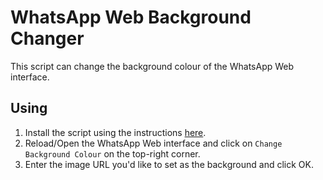 # WhatsApp Web Background Changer
This script can change the background colour of the WhatsApp Web interface.

## Using
1. Install the script using the instructions [here](https://github.com/iamKunal/UserScripts/blob/master/README.md).
2. Reload/Open the WhatsApp Web interface and click on `Change Background Colour` on the top-right corner.
3. Enter the image URL you'd like to set as the background and click OK.
